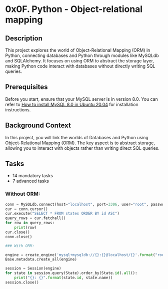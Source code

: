 # 0x0F. Python - Object-relational mapping

## Description
This project explores the world of Object-Relational Mapping (ORM) in Python, connecting databases and Python through modules like MySQLdb and SQLAlchemy. It focuses on using ORM to abstract the storage layer, making Python code interact with databases without directly writing SQL queries.

## Prerequisites
Before you start, ensure that your MySQL server is in version 8.0. You can refer to [How to install MySQL 8.0 in Ubuntu 20.04](https://example.com) for installation instructions.

## Background Context
In this project, you will link the worlds of Databases and Python using Object-Relational Mapping (ORM). The key aspect is to abstract storage, allowing you to interact with objects rather than writing direct SQL queries.

## Tasks
- 14 mandatory tasks
- 7 advanced tasks

### Without ORM:
```python
conn = MySQLdb.connect(host="localhost", port=3306, user="root", passwd="root", db="my_db", charset="utf8")
cur = conn.cursor()
cur.execute("SELECT * FROM states ORDER BY id ASC")
query_rows = cur.fetchall()
for row in query_rows:
    print(row)
cur.close()
conn.close()

### With ORM:

engine = create_engine('mysql+mysqldb://{}:{}@localhost/{}'.format("root", "root", "my_db"), pool_pre_ping=True)
Base.metadata.create_all(engine)

session = Session(engine)
for state in session.query(State).order_by(State.id).all():
    print("{}: {}".format(state.id, state.name))
session.close()
